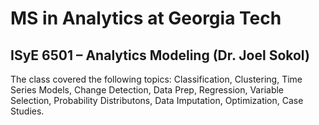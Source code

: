 # MS in Analytics at Georgia Tech

## ISyE 6501 – Analytics Modeling (Dr. Joel Sokol)

The class covered the following topics: Classification, Clustering, Time Series Models, Change Detection, Data Prep, Regression, Variable Selection, Probability Distributons, Data Imputation, Optimization, Case Studies.
